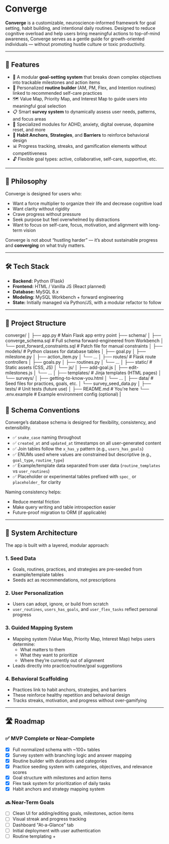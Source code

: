 # Converge

**Converge** is a customizable, neuroscience-informed framework for goal setting, habit building, and intentional daily routines. Designed to reduce cognitive overload and help users bring meaningful actions to top-of-mind awareness, Converge serves as a gentle guide for growth-oriented individuals — without promoting hustle culture or toxic productivity.

---

## 🚀 Features

- 🧠 A modular **goal-setting system** that breaks down complex objectives into trackable milestones and action items
- 🔄 Personalized **routine builder** (AM, PM, Flex, and Intention routines) linked to recommended self-care practices
- 🗺️ Value Map, Priority Map, and Interest Map to guide users into meaningful goal selection
- 📋 Smart **survey system** to dynamically assess user needs, patterns, and focus areas
- 🧩 Specialized modules for ADHD, anxiety, digital overuse, dopamine reset, and more
- 🧱 **Habit Anchors**, **Strategies**, and **Barriers** to reinforce behavioral design
- 📊 Progress tracking, streaks, and gamification elements without competitiveness
- 🔓 Flexible goal types: active, collaborative, self-care, supportive, etc.

---

## 🧠 Philosophy

Converge is designed for users who:
- Want a force multiplier to organize their life and decrease cognitive load
- Want clarity without rigidity
- Crave progress without pressure
- Seek purpose but feel overwhelmed by distractions
- Want to focus on self-care, focus, motivation, and alignment with long-term vision

Converge is not about “hustling harder” — it’s about sustainable progress and **converging** on what truly matters.

---

## 🛠️ Tech Stack

- **Backend:** Python (Flask)
- **Frontend:** HTML / Vanilla JS (React planned)
- **Database:** MySQL 8.x
- **Modeling:** MySQL Workbench + forward engineering
- **State:** Initially managed via Python/JS, with a modular refactor to follow

---

## 📂 Project Structure
converge/
│
├── app.py                      # Main Flask app entry point
├── schema/
│   ├── converge_schema.sql     # Full schema forward-engineered from Workbench
│   └── post_forward_constraints.sql  # Patch file for manual constraints
│
├── models/                     # Python classes for database tables
│   ├── goal.py
│   ├── milestone.py
│   ├── action_item.py
│   └── ...
│
├── routes/                     # Flask route controllers
│   ├── goals.py
│   ├── routines.py
│   └── ...
│
├── static/                     # Static assets (CSS, JS)
│   └── js/
│       ├── add-goal.js
│       ├── edit-milestones.js
│       └── ...
│
├── templates/                  # Jinja templates (HTML pages)
│   └── surveys/
│       ├── getting-to-know-you.html
│       └── ...
│
├── data/                       # Seed files for practices, goals, etc.
│   └── survey_seed_data.py
│
├── tests/                      # Unit tests (future use)
│
├── README.md                   # You're here
└── .env.example                # Example environment config (optional)
|

## 📐 Schema Conventions

Converge’s database schema is designed for flexibility, consistency, and extensibility.

- ✅ `snake_case` naming throughout
- ✅ `created_at` and `updated_at` timestamps on all user-generated content
- ✅ Join tables follow the `x_has_y` pattern (e.g., `users_has_goals`)
- ✅ ENUMs used where values are constrained but descriptive (e.g., `goal_type`, `routine_type`)
- ✅ Example/template data separated from user data (`routine_templates` vs `user_routines`)
- ✅ Placeholder or experimental tables prefixed with `spec_` or `placeholder_` for clarity

Naming consistency helps:
- Reduce mental friction
- Make query writing and table introspection easier
- Future-proof migration to ORM (if applicable)

---

## 🧠 System Architecture

The app is built with a layered, modular approach:

### 1. **Seed Data**
- Goals, routines, practices, and strategies are pre-seeded from example/template tables
- Seeds act as recommendations, not prescriptions

### 2. **User Personalization**
- Users can adopt, ignore, or build from scratch
- `user_routines`, `users_has_goals`, and `user_flex_tasks` reflect personal progress

### 3. **Guided Mapping System**
- Mapping system (Value Map, Priority Map, Interest Map) helps users determine:
  - What matters to them
  - What they want to prioritize
  - Where they’re currently out of alignment
- Leads directly into practice/routine/goal suggestions

### 4. **Behavioral Scaffolding**
- Practices link to habit anchors, strategies, and barriers
- These reinforce healthy repetition and behavioral design
- Tracks streaks, motivation, and progress without over-gamifying

---

## 🛣️ Roadmap

### ✅ MVP Complete or Near-Complete
- [x] Full normalized schema with ~100+ tables
- [x] Survey system with branching logic and answer mapping
- [x] Routine builder with durations and categories
- [x] Practice seeding system with categories, objectives, and relevance scores
- [x] Goal structure with milestones and action items
- [x] Flex task system for prioritization of daily tasks
- [x] Habit anchors and strategy mapping system

### 🔜 Near-Term Goals
- [ ] Clean UI for adding/editing goals, milestones, action items
- [ ] Visual streak and progress tracking
- [ ] Dashboard "At-a-Glance" tab
- [ ] Initial deployment with user authentication
- [ ] Routine templating +
